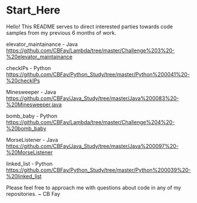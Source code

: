 # Start_Here
Hello!
This README serves to direct interested parties towards code samples from my previous 6 months of work.


elevator_maintainance - Java
https://github.com/CBFay/Lambda/tree/master/Challenge%203%20-%20elevator_maintainance

checkIPs - Python
https://github.com/CBFay/Python_Study/tree/master/Python%200041%20-%20checkIPs

Minesweeper - Java
https://github.com/CBFay/Java_Study/tree/master/Java%200083%20-%20Minesweeper.java

bomb_baby - Python
https://github.com/CBFay/Lambda/tree/master/Challenge%204%20-%20bomb_baby

MorseListener - Java
https://github.com/CBFay/Java_Study/tree/master/Java%200097%20-%20MorseListener

linked_list - Python
https://github.com/CBFay/Python_Study/tree/master/Python%200039%20-%20linked_list


Please feel free to approach me with questions about code in any of my repositories.
~ CB Fay
